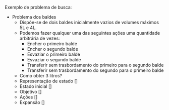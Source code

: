 Exemplo de problema de busca:

- Problema dos baldes
  - Dispõe-se de dois baldes inicialmente vazios de volumes máximos 5L e 4L.
  - Podemos fazer qualquer uma das seguintes ações uma quantidade arbitrária de vezes:
    - Encher o primeiro balde
    - Encher o segundo balde
    - Esvaziar o primeiro balde
    - Esvaziar o segundo balde
    - Transferir sem trasbordamento do primeiro para o segundo balde
    - Transferir sem trasbordamento do segundo para o primeiro balde
  - Como obter 3 litros?
  - Representação de estado []
  - Estado inicial []
  - Objetivo []
  - Ações []
  - Expansão []